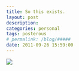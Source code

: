 ```yaml
---
title: So this exists. 
layout: post
description:  
categories: personal
tags: posterous
# permalink: /blog/#####
date: 2011-09-26 15:59:00
---
```


![](/img/2011/09/32262850-image.jpg)